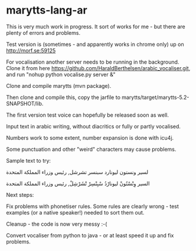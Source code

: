 # marytts-lang-ar

This is very much work in progress.
It sort of works for me - but there are plenty of errors and problems.

Test version is (sometimes - and apparently works in chrome only) up on http://morf.se:59125

For vocalisation another server needs to be running in the background. Clone it from here https://github.com/HaraldBerthelsen/arabic_vocaliser.git, and run "nohup python vocalise.py server &" 

Clone and compile marytts (mvn package).

Then clone and compile this, copy the jarfile to marytts/target/marytts-5.2-SNAPSHOT/lib.

The first version test voice can hopefully be released soon as well.

Input text in arabic writing, without diacritics or fully or partly vocalised.

Numbers work to some extent, number expansion is done with icu4j.

Some punctuation and other "weird" characters may cause problems.

Sample text to try:

لسير ونستون ليونارد سبنسر تشرشل, رئيس وزراء 
المملكة المتحدة


السير وِنْسْتُونْ ليونارْدُ سْبِنْسِرْ تْشَرْشِلْ, رئيس وزراء 
المملكة المتحدة

Next steps:

Fix problems with phonetiser rules. Some rules are clearly wrong - test examples (or a native speaker!) needed to sort them out.

Cleanup - the code is now very messy :-(

Convert vocaliser from python to java - or at least speed it up and fix problems.

